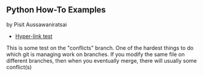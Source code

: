 ## Python How-To Examples
by Pisit Aussawaniratsai

* [Hyper-link test](self-referencing-hints.md)

This is some test on the "conflicts" branch.
One of the hardest things to do which git is managing work on branches.
If you modify the same file on different branches, then when you eventually merge, there will usually some conflict(s)
